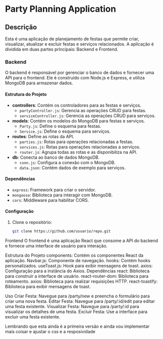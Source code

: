 # Party Planning Application

## Descrição

Esta é uma aplicação de planejamento de festas que permite criar, visualizar, atualizar e excluir festas e serviços relacionados. A aplicação é dividida em duas partes principais: Backend e Frontend.

### Backend

O backend é responsável por gerenciar o banco de dados e fornecer uma API para o frontend. Ele é construído com Node.js e Express, e utiliza MongoDB para armazenar dados.

#### Estrutura do Projeto

- **controllers**: Contém os controladores para as festas e serviços.
  - `partyController.js`: Gerencia as operações CRUD para festas.
  - `serviceController.js`: Gerencia as operações CRUD para serviços.
- **models**: Contém os modelos do MongoDB para festas e serviços.
  - `Party.js`: Define o esquema para festas.
  - `Service.js`: Define o esquema para serviços.
- **routes**: Define as rotas da API.
  - `parties.js`: Rotas para operações relacionadas a festas.
  - `services.js`: Rotas para operações relacionadas a serviços.
  - `router.js`: Agrupa todas as rotas e as disponibiliza na API.
- **db**: Conecta ao banco de dados MongoDB.
  - `conn.js`: Configura a conexão com o MongoDB.
  - `data.json`: Contém dados de exemplo para serviços.

#### Dependências

- `express`: Framework para criar o servidor.
- `mongoose`: Biblioteca para interagir com MongoDB.
- `cors`: Middleware para habilitar CORS.

#### Configuração

1. Clone o repositório:
   ```bash
   git clone https://github.com/usuario/repo.git
Frontend
O frontend é uma aplicação React que consome a API do backend e fornece uma interface de usuário para interação.

Estrutura do Projeto
components: Contém os componentes React da aplicação.
Navbar.js: Componente de navegação.
hooks: Contém hooks personalizados.
useToast.js: Hook para exibir mensagens de toast.
axios: Configuração para a instância do Axios.
Dependências
react: Biblioteca para construir a interface de usuário.
react-router-dom: Biblioteca para roteamento.
axios: Biblioteca para realizar requisições HTTP.
react-toastify: Biblioteca para exibir mensagens de toast.


Uso
Criar Festa: Navegue para /party/new e preencha o formulário para criar uma nova festa.
Editar Festa: Navegue para /party/:id/edit para editar uma festa existente.
Visualizar Festa: Navegue para /party/:id para visualizar os detalhes de uma festa.
Excluir Festa: Use a interface para excluir uma festa existente.

Lembrando que esta ainda é a primeira versão e ainda vou implementar mais coisar e ajustar o css e a resposividade
